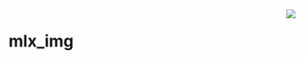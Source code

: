 <img src="https://upload.wikimedia.org/wikipedia/commons/thumb/8/8d/42_Logo.svg/150px-42_Logo.svg.png" align="right" />

# mlx_img
